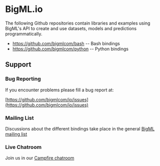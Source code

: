 # BigML.io

The following Github repositories contain libraries and examples using
BigML's API to create and use datasets, models and predictions
programmatically.

- https://github.com/bigmlcom/bash -- Bash bindings
- https://github.com/bigmlcom/python -- Python bindings

## Support

### Bug Reporting

If you encounter problems please fill a bug report at:

[https://github.com/bigmlcom/io/issues](https://github.com/bigmlcom/io/issues)

### Mailing List

Discussions about the different bindings take place in the general 
[BigML mailing list](http://groups.google.com/group/bigml)

### Live Chatroom

Join us in our [Campfire chatroom](https://bigmlinc.campfirenow.com/f20a0)

